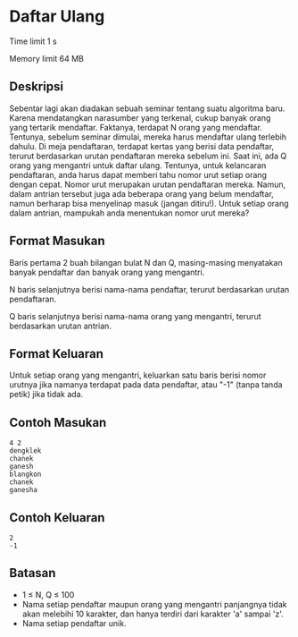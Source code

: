 # Daftar Ulang

Time limit 1 s

Memory limit 64 MB

## Deskripsi

Sebentar lagi akan diadakan sebuah seminar tentang suatu algoritma baru. Karena mendatangkan narasumber yang terkenal, cukup banyak orang yang tertarik mendaftar. Faktanya, terdapat N orang yang mendaftar. Tentunya, sebelum seminar dimulai, mereka harus mendaftar ulang terlebih dahulu. Di meja pendaftaran, terdapat kertas yang berisi data pendaftar, terurut berdasarkan urutan pendaftaran mereka sebelum ini. Saat ini, ada Q orang yang mengantri untuk daftar ulang. Tentunya, untuk kelancaran pendaftaran, anda harus dapat memberi tahu nomor urut setiap orang dengan cepat. Nomor urut merupakan urutan pendaftaran mereka. Namun, dalam antrian tersebut juga ada beberapa orang yang belum mendaftar, namun berharap bisa menyelinap masuk (jangan ditiru!). Untuk setiap orang dalam antrian, mampukah anda menentukan nomor urut mereka?

## Format Masukan

Baris pertama 2 buah bilangan bulat N dan Q, masing-masing menyatakan banyak pendaftar dan banyak orang yang mengantri.

N baris selanjutnya berisi nama-nama pendaftar, terurut berdasarkan urutan pendaftaran.

Q baris selanjutnya berisi nama-nama orang yang mengantri, terurut berdasarkan urutan antrian.

## Format Keluaran

Untuk setiap orang yang mengantri, keluarkan satu baris berisi nomor urutnya jika namanya terdapat pada data pendaftar, atau "-1" (tanpa tanda petik) jika tidak ada.

## Contoh Masukan

    4 2
    dengklek
    chanek
    ganesh
    blangkon
    chanek
    ganesha

## Contoh Keluaran

    2
    -1

## Batasan

- 1 ≤ N, Q ≤ 100
- Nama setiap pendaftar maupun orang yang mengantri panjangnya tidak akan melebihi 10 karakter, dan hanya terdiri dari karakter 'a' sampai 'z'.
- Nama setiap pendaftar unik.
